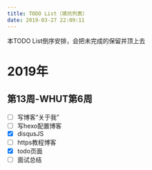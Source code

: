 ```yaml
---
title: TODO List（填坑列表）
date: 2019-03-27 22:09:11
---
```


本TODO List倒序安排，会把未完成的保留并顶上去

# 2019年

## 第13周-WHUT第6周

- [ ] 写博客“关于我”
- [ ] 写hexo配置博客
- [x] disqusJS
- [ ] https教程博客
- [x] todo页面
- [ ] 面试总结

<style>li{list-style: none!important}</style>